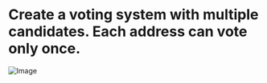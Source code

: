 # Create a voting system with multiple candidates. Each address can vote only once.
![Image](https://github.com/user-attachments/assets/302514af-c001-4678-a31d-7406b4a9959b)

